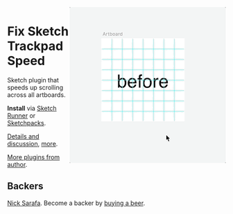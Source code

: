 <img src="gif.gif" align="right">

# Fix Sketch Trackpad Speed

Sketch plugin that speeds up scrolling across all artboards.

**Install** via [Sketch Runner](http://sketchrunner.com) or [Sketchpacks](https://sketchpacks.com/pravdomil/FixSketchTrackpadSpeed).

[Details and discussion](http://sketchplugins.com/d/481-mscontentdrawview-scrollwheelscroll-and-calculating-sketch-viewport), [more](https://www.google.com/search?q=trackpad+slow+sketch).

[More plugins from author](https://pravdomil.com/#sketch).

## Backers
[Nick Sarafa](https://github.com/nsarafa). Become a backer by [buying a beer](https://www.paypal.com/cgi-bin/webscr?cmd=_s-xclick&hosted_button_id=BCL2X3AFQBAP2&item_name=Fix%20Sketch%20Trackpad%20Speed%20Beer).

